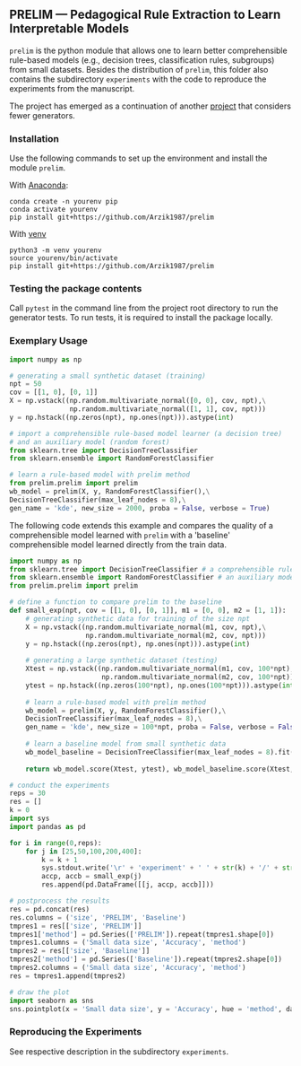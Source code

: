 ## PRELIM &mdash; **P**edagogical **R**ule **E**xtraction to **L**earn **I**nterpretable **M**odels

`prelim` is the python module that allows one to learn better comprehensible rule-based models (e.g., decision trees, classification rules, subgroups) from small datasets. Besides the distribution of `prelim`, this folder also contains the subdirectory `experiments` with the code to reproduce the experiments from the manuscript.

The project has emerged as a continuation of another [project](https://github.com/bobboman1000/gr_prim) that considers fewer generators.

### Installation

Use the following commands to set up the environment and install the module `prelim`.

With [Anaconda](https://www.anaconda.com/products/distribution):
```
conda create -n yourenv pip
conda activate yourenv
pip install git+https://github.com/Arzik1987/prelim
```

With [venv](https://packaging.python.org/en/latest/guides/installing-using-pip-and-virtual-environments/)
```
python3 -m venv yourenv
source yourenv/bin/activate
pip install git+https://github.com/Arzik1987/prelim
```

### Testing the package contents
Call <code>pytest</code> in the command line from the project root directory to run the generator tests. 
To run tests, it is required to install the package locally.

### Exemplary Usage

```python
import numpy as np

# generating a small synthetic dataset (training)
npt = 50
cov = [[1, 0], [0, 1]]
X = np.vstack((np.random.multivariate_normal([0, 0], cov, npt),\
               np.random.multivariate_normal([1, 1], cov, npt)))
y = np.hstack((np.zeros(npt), np.ones(npt))).astype(int)

# import a comprehensible rule-based model learner (a decision tree)
# and an auxiliary model (random forest)
from sklearn.tree import DecisionTreeClassifier
from sklearn.ensemble import RandomForestClassifier

# learn a rule-based model with prelim method
from prelim.prelim import prelim
wb_model = prelim(X, y, RandomForestClassifier(),\
DecisionTreeClassifier(max_leaf_nodes = 8),\
gen_name = 'kde', new_size = 2000, proba = False, verbose = True)
```

The following code extends this example and compares the quality of a comprehensible model learned with `prelim` with a 'baseline' comprehensible model learned directly from the train data.

```python
import numpy as np
from sklearn.tree import DecisionTreeClassifier # a comprehensible rule-based model learner
from sklearn.ensemble import RandomForestClassifier # an auxiliary model
from prelim.prelim import prelim

# define a function to compare prelim to the baseline
def small_exp(npt, cov = [[1, 0], [0, 1]], m1 = [0, 0], m2 = [1, 1]):
    # generating synthetic data for training of the size npt
    X = np.vstack((np.random.multivariate_normal(m1, cov, npt),\
                   np.random.multivariate_normal(m2, cov, npt)))
    y = np.hstack((np.zeros(npt), np.ones(npt))).astype(int)
    
    # generating a large synthetic dataset (testing)
    Xtest = np.vstack((np.random.multivariate_normal(m1, cov, 100*npt),\
                       np.random.multivariate_normal(m2, cov, 100*npt)))
    ytest = np.hstack((np.zeros(100*npt), np.ones(100*npt))).astype(int)
    
    # learn a rule-based model with prelim method
    wb_model = prelim(X, y, RandomForestClassifier(),\
    DecisionTreeClassifier(max_leaf_nodes = 8),\
    gen_name = 'kde', new_size = 100*npt, proba = False, verbose = False)
    
    # learn a baseline model from small synthetic data
    wb_model_baseline = DecisionTreeClassifier(max_leaf_nodes = 8).fit(X, y)
    
    return wb_model.score(Xtest, ytest), wb_model_baseline.score(Xtest, ytest)

# conduct the experiments
reps = 30
res = []
k = 0
import sys
import pandas as pd

for i in range(0,reps):
    for j in [25,50,100,200,400]:
        k = k + 1
        sys.stdout.write('\r' + 'experiment' + ' ' + str(k) + '/' + str(reps*5))
        accp, accb = small_exp(j)
        res.append(pd.DataFrame([[j, accp, accb]]))

# postprocess the results
res = pd.concat(res)
res.columns = ('size', 'PRELIM', 'Baseline')
tmpres1 = res[['size', 'PRELIM']]
tmpres1['method'] = pd.Series(['PRELIM']).repeat(tmpres1.shape[0])
tmpres1.columns = ('Small data size', 'Accuracy', 'method')
tmpres2 = res[['size', 'Baseline']]
tmpres2['method'] = pd.Series(['Baseline']).repeat(tmpres2.shape[0])
tmpres2.columns = ('Small data size', 'Accuracy', 'method')
res = tmpres1.append(tmpres2)

# draw the plot
import seaborn as sns
sns.pointplot(x = 'Small data size', y = 'Accuracy', hue = 'method', data = res)
```


### Reproducing the Experiments
See respective description in the subdirectory `experiments`.
